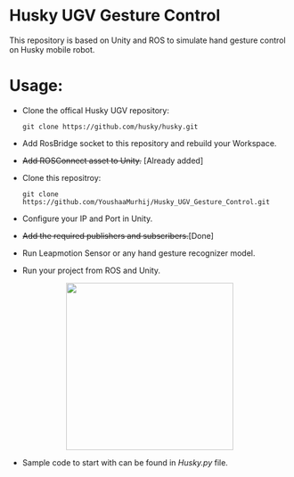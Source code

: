 # Husky UGV Gesture Control
This repository is based on Unity and ROS to simulate hand gesture control on Husky mobile robot.

# Usage:
- Clone the offical Husky UGV repository:

  ```git clone https://github.com/husky/husky.git```
- Add RosBridge socket to this repository and rebuild your Workspace.
- ~~Add ROSConnect asset to Unity.~~ [Already added]
- Clone this repositroy:

  ```git clone https://github.com/YoushaaMurhij/Husky_UGV_Gesture_Control.git```
- Configure your IP and Port in Unity.
- ~~Add the required publishers and subscribers.~~[Done]
- Run Leapmotion Sensor or any hand gesture recognizer model.
- Run your project from ROS and Unity.

<p align="center">
  <img height="300" src="/husky.gif"> </img>
</p>

- Sample code to start with can be found in *Husky.py* file.


